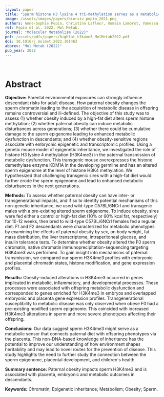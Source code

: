 ```yaml
---
layout: paper
title: "Sperm histone H3 lysine 4 tri-methylation serves as a metabolic sensor of paternal obesity and is associated with the inheritance of metabolic dysfunction"
image: /assets/images/papers/biorxiv_pepin_2021.png
authors: Anne-Sophie Pepin, Christine Lafleur, Romain Lambrot, Vanessa Dumeaux, Sarah Kimmins. 
ref: Pepin et al. 2022. Mol Metab.
journal: "Molecular Metabolism (2022)"
pdf: /assets/pdfs/papers/highfat_h3k4me3_MolMetab2022.pdf
doi: 10.1016/j.molmet.2022.101463
abbrev: "Mol Metab (2022)"
pub_year: 2022
---
```


<br />
<div data-badge-popover="right" data-badge-type="donut" data-hide-no-mentions="true" class="altmetric-embed"></div>

# Abstract

**Objective:** Parental environmental exposures can strongly influence descendant risks for adult disease. How paternal obesity changes the sperm chromatin leading to the acquisition of metabolic disease in offspring remains controversial and ill-defined. The objective of this study was to assess (1) whether obesity induced by a high-fat diet alters sperm histone methylation; (2) whether paternal obesity can induce metabolic disturbances across generations; (3) whether there could be cumulative damage to the sperm epigenome leading to enhanced metabolic dysfunction in descendants; and (4) whether obesity-sensitive regions associate with embryonic epigenetic and transcriptomic profiles. Using a genetic mouse model of epigenetic inheritance, we investigated the role of histone H3 lysine 4 methylation (H3K4me3) in the paternal transmission of metabolic dysfunction. This transgenic mouse overexpresses the histone demethylase enzyme KDM1A in the developing germline and has an altered sperm epigenome at the level of histone H3K4 methylation. We hypothesized that challenging transgenic sires with a high-fat diet would further erode the sperm epigenome and lead to enhanced metabolic disturbances in the next generations.

**Methods:** To assess whether paternal obesity can have inter- or transgenerational impacts, and if so to identify potential mechanisms of this non-genetic inheritance, we used wild-type C57BL/6NCrl and transgenic males with a pre-existing altered sperm epigenome. To induce obesity, sires were fed either a control or high-fat diet (10% or 60% kcal fat, respectively) for 10-12 weeks, then bred to wild-type C57BL/6NCrl females fed a regular diet. F1 and F2 descendants were characterized for metabolic phenotypes by examining the effects of paternal obesity by sex, on body weight, fat mass distribution, the liver transcriptome, intraperitoneal glucose, and insulin tolerance tests. To determine whether obesity altered the F0 sperm chromatin, native chromatin immunoprecipitation-sequencing targeting H3K4me3 was performed. To gain insight into mechanisms of paternal transmission, we compared our sperm H3K4me3 profiles with embryonic and placental chromatin states, histone modification, and gene expression profiles.

**Results:** Obesity-induced alterations in H3K4me3 occurred in genes implicated in metabolic, inflammatory, and developmental processes. These processes were associated with offspring metabolic dysfunction and corresponded to genes enriched for H3K4me3 in embryos and overlapped embryonic and placenta gene expression profiles. Transgenerational susceptibility to metabolic disease was only observed when obese F0 had a pre-existing modified sperm epigenome. This coincided with increased H3K4me3 alterations in sperm and more severe phenotypes affecting their offspring.

**Conclusions:** Our data suggest sperm H3K4me3 might serve as a metabolic sensor that connects paternal diet with offspring phenotypes via the placenta. This non-DNA-based knowledge of inheritance has the potential to improve our understanding of how environment shapes heritability and may lead to novel routes for the prevention of disease. This study highlights the need to further study the connection between the sperm epigenome, placental development, and children's health.

**Summary sentence:** Paternal obesity impacts sperm H3K4me3 and is associated with placenta, embryonic and metabolic outcomes in descendants.

**Keywords:** Chromatin; Epigenetic inheritance; Metabolism; Obesity; Sperm.